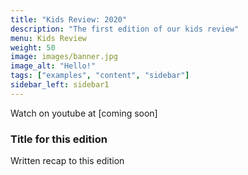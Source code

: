 ```yaml
---
title: "Kids Review: 2020"
description: "The first edition of our kids review"
menu: Kids Review
weight: 50
image: images/banner.jpg
image_alt: "Hello!"
tags: ["examples", "content", "sidebar"]
sidebar_left: sidebar1
---
```


Watch on youtube at [coming soon]

### Title for this edition
Written recap to this edition
